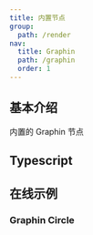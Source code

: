 ```yaml
---
title: 内置节点
group:
  path: /render
nav:
  title: Graphin
  path: /graphin
  order: 1
---
```


## 基本介绍

内置的 Graphin 节点

## Typescript

## 在线示例

### Graphin Circle

<code src='./graphin-circle.tsx'>
